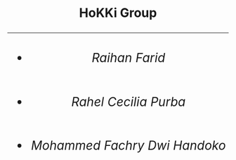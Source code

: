 <div align="center">
  <h1 align="center">
    HoKKi Group
  <hr />
  <hl>
  <ul>
    <li> <h6> Raihan Farid </h6> </li>
    <li> <h6> Rahel Cecilia Purba </h6> </li>
    <li> <h6> Mohammed Fachry Dwi Handoko </h6> </li>
  </ul>
</div>
